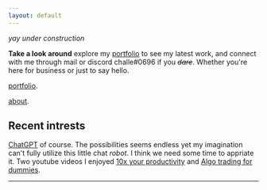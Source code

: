 ```yaml
---
layout: default
---
```





_yay under construction_ 

**Take a look around** explore my [portfolio](./another-page.html) to see my latest work, and connect with me through mail or discord challe#0696 if you ~~_dare_~~. Whether you're here for business or just to say hello.



[portfolio](./another-page.html).

[about](./about.html).


## Recent intrests


[ChatGPT](https://openai.com/blog/chatgpt/) of course. The possibilities seems endless yet my imagination can't fully utilize this little chat _robot_. I think we need some time to appriate it. Two youtube videos I enjoyed  [10x your productivity](https://youtu.be/sTeoEFzVNSc) and [Algo trading for dummies](https://youtu.be/BrcugNqRwUs).



* * *

